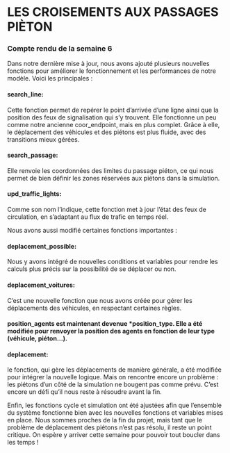 # LES CROISEMENTS AUX PASSAGES PIÈTON

### Compte rendu de la semaine 6 

Dans notre dernière mise à jour, nous avons ajouté plusieurs nouvelles fonctions pour améliorer le fonctionnement et les performances de notre modèle. Voici les principales :

#### search_line:
Cette fonction permet de repérer le point d’arrivée d’une ligne ainsi que la position des feux de signalisation qui s’y trouvent. Elle fonctionne un peu comme notre ancienne coor_endpoint, mais en plus complet. Grâce à elle, le déplacement des véhicules et des piétons est plus fluide, avec des transitions mieux gérées.

#### search_passage:
Elle renvoie les coordonnées des limites du passage piéton, ce qui nous permet de bien définir les zones réservées aux piétons dans la simulation.

#### upd_traffic_lights: 
Comme son nom l’indique, cette fonction met à jour l’état des feux de circulation, en s’adaptant au flux de trafic en temps réel.

Nous avons aussi modifié certaines fonctions importantes :

#### deplacement_possible:
Nous y avons intégré de nouvelles conditions et variables pour rendre les calculs plus précis sur la possibilité de se déplacer ou non.

#### deplacement_voitures:
C’est une nouvelle fonction que nous avons créée pour gérer les déplacements des véhicules, en respectant certaines règles.

#### position_agents est maintenant devenue *position_type. Elle a été modifiée pour renvoyer la position des agents en fonction de leur type (véhicule, piéton…).

#### deplacement:
le fonction, qui gère les déplacements de manière générale, a été modifiée pour intégrer la nouvelle logique. Mais on rencontre encore un problème : les piétons d’un côté de la simulation ne bougent pas comme prévu. C’est encore un défi qu’il nous reste à résoudre avant la fin.

Enfin, les fonctions cycle et simulation ont été ajustées afin que l’ensemble du système fonctionne bien avec les nouvelles fonctions et variables mises en place. Nous sommes proches de la fin du projet, mais tant que le problème de déplacement des piétons n’est pas résolu, il reste un point critique. On espère y arriver cette semaine pour pouvoir tout boucler dans les temps !

